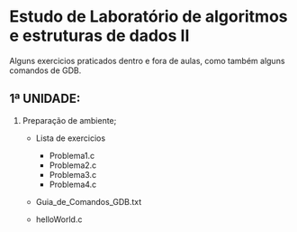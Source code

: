 # Estudo de Laboratório de algoritmos e estruturas de dados II

Alguns exercicios praticados dentro e fora de aulas, como também alguns comandos de GDB.

## 1ª UNIDADE:


1.   Preparação de ambiente;

        *   Lista de exercicios

            *   Problema1.c
            *   Problema2.c
            *   Problema3.c
            *   Problema4.c
        *   Guia_de_Comandos_GDB.txt
        *   helloWorld.c